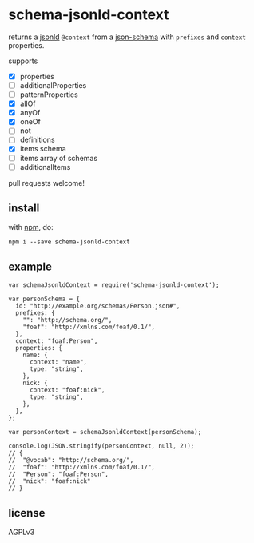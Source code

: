 # schema-jsonld-context

returns a [jsonld](http://json-ld.org) `@context` from a [json-schema](http://json-schema.org) with `prefixes` and `context` properties.

supports

- [x] properties
- [ ] additionalProperties
- [ ] patternProperties
- [x] allOf
- [x] anyOf
- [x] oneOf
- [ ] not
- [ ] definitions
- [x] items schema
- [ ] items array of schemas
- [ ] additionalItems

pull requests welcome!

## install

with [npm](http://npmjs.org), do:

```
npm i --save schema-jsonld-context
```

## example

```
var schemaJsonldContext = require('schema-jsonld-context');

var personSchema = {
  id: "http://example.org/schemas/Person.json#",
  prefixes: {
    "": "http://schema.org/",
    "foaf": "http://xmlns.com/foaf/0.1/",
  },
  context: "foaf:Person",
  properties: {
    name: {
      context: "name",
      type: "string",
    },
    nick: {
      context: "foaf:nick",
      type: "string",
    },
  },
};

var personContext = schemaJsonldContext(personSchema);

console.log(JSON.stringify(personContext, null, 2));
// {
//  "@vocab": "http://schema.org/",
//  "foaf": "http://xmlns.com/foaf/0.1/",
//  "Person": "foaf:Person",
//  "nick": "foaf:nick"
// }
```

## license

AGPLv3
